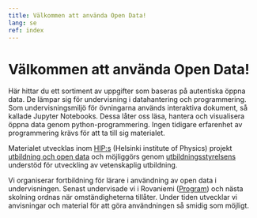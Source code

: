 ```yaml
---
title: Välkommen att använda Open Data!
lang: se
ref: index
---
```


# Välkommen att använda Open Data!

Här hittar du ett sortiment av uppgifter som baseras på autentiska öppna data. De lämpar sig för undervisning i datahantering och programmering.
Som undervisningsmiljö för övningarna används interaktiva dokument, så kallade Jupyter Notebooks. Dessa låter oss läsa, hantera och visualisera öppna data genom python-programmering.
Ingen tidigare erfarenhet av programmering krävs för att ta till sig materialet.

Materialet utvecklas inom [HIP:s](https://www.hip.fi) (Helsinki institute of Physics) projekt [utbildning och open data](https://www.hip.fi/research/education-and-open-data/)
och möjliggörs genom [utbildningsstyrelsens](https://www.oph.fi/) understöd för utveckling av vetenskaplig utbildning.

Vi organiserar fortbildning för lärare i användning av open data i undervisningen. Senast undervisade vi i Rovaniemi ([Program](https://indico.cern.ch/event/797901/))
och nästa skolning ordnas när omständigheterna tillåter. Under tiden utvecklar vi anvisningar och material för att göra användningen så smidig som möjligt.
